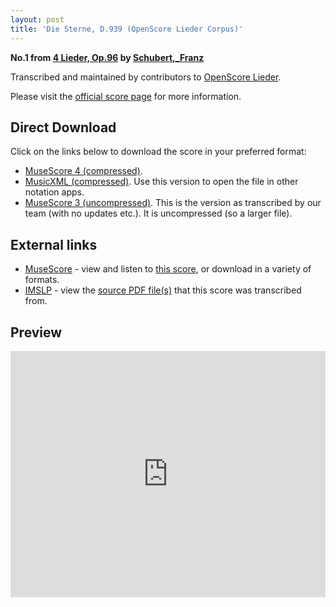 ```yaml
---
layout: post
title: 'Die Sterne, D.939 (OpenScore Lieder Corpus)'
---
```


__No.1 from [4 Lieder, Op.96](https://fourscoreandmore.org/openscore/lieder/Schubert%2C_Franz/4_Lieder%2C_Op.96/) by [Schubert,_Franz](https://fourscoreandmore.org/openscore/lieder/Schubert%2C_Franz)__

Transcribed and maintained by contributors to [OpenScore Lieder].

Please visit the [official score page] for more information.

[official score page]: https://musescore.com/openscore-lieder-corpus/scores/6485233
[OpenScore Lieder]: https://musescore.com/openscore-lieder-corpus

## Direct Download

Click on the links below to download the score in your preferred format:
- [MuseScore 4 (compressed)](https://fourscoreandmore.org/openscore/lieder/Schubert%2C_Franz/4_Lieder%2C_Op.96/1_Die_Sterne%2C_D.939.mscz).
- [MusicXML (compressed)](https://fourscoreandmore.org/openscore/lieder/Schubert%2C_Franz/4_Lieder%2C_Op.96/1_Die_Sterne%2C_D.939.mxl). Use this version to open the file in other notation apps.
- [MuseScore 3 (uncompressed)](https://raw.githubusercontent.com/OpenScore/Lieder/refs/heads/main/scores/Schubert%2C_Franz/4_Lieder%2C_Op.96/1_Die_Sterne%2C_D.939/lc6485233.mscx). This is the version as transcribed by our team (with no updates etc.). It is uncompressed (so a larger file).

## External links

- [MuseScore] - view and listen to [this score][MuseScore], or download in a variety of formats.
- [IMSLP] - view the [source PDF file(s)][IMSLP] that this score was transcribed from.

[MuseScore]: https://musescore.com/score/6485233
[IMSLP]: https://imslp.org/wiki/Special:ReverseLookup/60848

## Preview

<iframe width="100%" height="394" src="https://musescore.com/openscore-lieder-corpus/scores/6485233/embed" frameborder="0" allowfullscreen allow="autoplay; fullscreen"></iframe>
